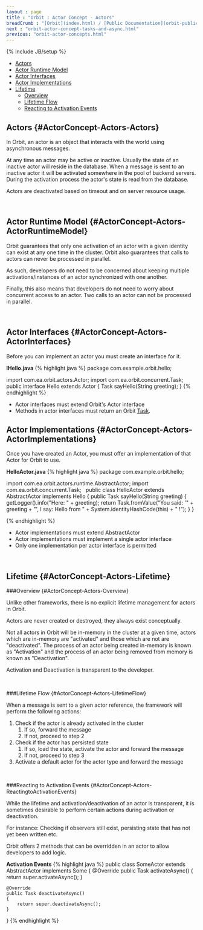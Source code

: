 ```yaml
---
layout : page
title : "Orbit : Actor Concept - Actors"
breadCrumb : "[Orbit](index.html) / [Public Documentation](orbit-public-documentation.html) / [Actors](orbit-actors.html) / [Actor Concepts](orbit-actor-concepts.html)"
next : "orbit-actor-concept-tasks-and-async.html"
previous: "orbit-actor-concepts.html"
---
```

{% include JB/setup %}



-  [Actors](#ActorConcept-Actors-Actors)
-  [Actor Runtime Model](#ActorConcept-Actors-ActorRuntimeModel)
-  [Actor Interfaces](#ActorConcept-Actors-ActorInterfaces)
-  [Actor Implementations](#ActorConcept-Actors-ActorImplementations)
-  [Lifetime](#ActorConcept-Actors-Lifetime)
    -  [Overview](#ActorConcept-Actors-Overview)
    -  [Lifetime Flow](#ActorConcept-Actors-LifetimeFlow)
    -  [Reacting to Activation Events](#ActorConcept-Actors-ReactingtoActivationEvents)



Actors {#ActorConcept-Actors-Actors}
----------


In Orbit, an actor is an object that interacts with the world using asynchronous messages.


At any time an actor may be active or inactive. Usually the state of an inactive actor will reside in the database. When a message is sent to an inactive actor it will be activated somewhere in the pool of backend servers. During the activation process the actor's state is read from the database.


Actors are deactivated based on timeout and on server resource usage.


 


Actor Runtime Model {#ActorConcept-Actors-ActorRuntimeModel}
----------


Orbit guarantees that only one activation of an actor with a given identity can exist at any one time in the cluster. Orbit also guarantees that calls to actors can never be processed in parallel.


As such, developers do not need to be concerned about keeping multiple activations/instances of an actor synchronized with one another.


Finally, this also means that developers do not need to worry about concurrent access to an actor. Two calls to an actor can not be processed in parallel.


 


Actor Interfaces {#ActorConcept-Actors-ActorInterfaces}
----------


Before you can implement an actor you must create an interface for it.

**IHello.java** 
{% highlight java %}
package com.example.orbit.hello;

import com.ea.orbit.actors.Actor;
import com.ea.orbit.concurrent.Task;
 
public interface Hello extends Actor
{
    Task<String> sayHello(String greeting);
}
{% endhighlight %}

-  Actor interfaces must extend Orbit's Actor interface
-  Methods in actor interfaces must return an Orbit [Task](orbit-actor-concept-tasks-and-async.html).

Actor Implementations {#ActorConcept-Actors-ActorImplementations}
----------


Once you have created an Actor, you must offer an implementation of that Actor for Orbit to use.

**HelloActor.java** 
{% highlight java %}
package com.example.orbit.hello;

import com.ea.orbit.actors.runtime.AbstractActor;
import com.ea.orbit.concurrent.Task;
 
public class HelloActor extends AbstractActor implements Hello
{
    public Task<String> sayHello(String greeting)
    {
        getLogger().info("Here: " + greeting);
        return Task.fromValue("You said: '" + greeting
                + "', I say: Hello from " + System.identityHashCode(this) + " !");
    }
}


{% endhighlight %}

-  Actor implementations must extend AbstractActor
-  Actor implementations must implement a single actor interface
-  Only one implementation per actor interface is permitted

 


Lifetime {#ActorConcept-Actors-Lifetime}
----------


###Overview {#ActorConcept-Actors-Overview}


Unlike other frameworks, there is no explicit lifetime management for actors in Orbit.


Actors are never created or destroyed, they always exist conceptually. 


Not all actors in Orbit will be in-memory in the cluster at a given time, actors which are in-memory are "activated" and those which are not are "deactivated". The process of an actor being created in-memory is known as "Activation" and the process of an actor being removed from memory is known as "Deactivation". 


Activation and Deactivation is transparent to the developer.


 


###Lifetime Flow {#ActorConcept-Actors-LifetimeFlow}


When a message is sent to a given actor reference, the framework will perform the following actions:


1.  Check if the actor is already activated in the cluster
    1.  If so, forward the message
    2.  If not, proceed to step 2
2.  Check if the actor has persisted state
    1.  If so, load the state, activate the actor and forward the message
    2.  If not, proceed to step 3
3.  Activate a default actor for the actor type and forward the message

 


###Reacting to Activation Events {#ActorConcept-Actors-ReactingtoActivationEvents}


While the lifetime and activation/deactivation of an actor is transparent, it is sometimes desirable to perform certain actions during activation or deactivation.


For instance: Checking if observers still exist, persisting state that has not yet been written etc.


Orbit offers 2 methods that can be overridden in an actor to allow developers to add logic.

**Activation Events** 
{% highlight java %}
public class SomeActor extends AbstractActor implements Some
{
    @Override
    public Task activateAsync()
    {
        return super.activateAsync();
    }

    @Override
    public Task deactivateAsync()
    {
        return super.deactivateAsync();
    }
}
{% endhighlight %}
